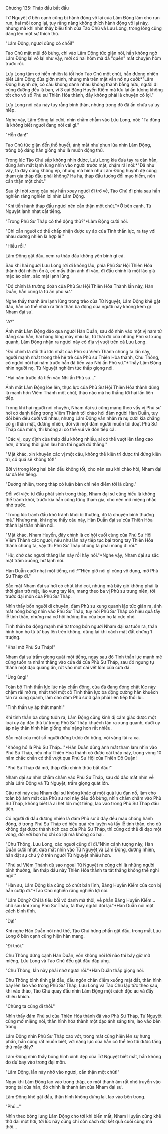 




Chương 135: Tháp đấu bắt đầu


Tử Nguyệt ở bên cạnh cũng bị hành động vô lại của Lâm Động làm cho run run, hai môi cong lại, tuy rằng nàng không thích hành động vô lại này, nhưng mà khi nhìn thấy biểu tình của Tào Chú và Lưu Long, trong lòng cũng dâng lên một sự thích thú.

"Lâm Động, ngươi đừng có chối!"

Tào Chú mặt mũi đỏ bừng, chỉ vào Lâm Động tức giận nói, hắn không ngờ Lâm Động lại vô lại như vậy, mới có hai hôm mà đã "quên" mất chuyện hôm trước rồi.

Lưu Long tâm cơ hiển nhiên là tốt hơn Tào Chú một chút, hắn đương nhiên biết Lâm Động đùa giỡn mình, nhưng mà trên mặt vẫn nở nụ cười:*"Lâm Động huynh đệ, có câu không đánh nhau không thành bằng hữu, người đi cùng đường đều là bạn, vì 3 cái Băng Huyền Kiếm mà lưu lại ấn tượng không tốt cho vô số Phù sư Thiên Hỏa thành, đây không phải là chuyện có lợi."

Lưu Long nói câu này tuy rằng bình thản, nhưng trong đó đã ẩn chứa sự uy hiếp.

Nghe vậy, Lâm Động lại cười, nhìn chằm chằm vào Lưu Long, nói: "Ta đúng là không biết ngươi đang nói cái gì."

"Hỗn đản!"

Tào Chú tức giận đến thổ huyết, ánh mắt như phun lửa nhìn Lâm Động, trông bộ dáng hắn giống như là muốn động thủ.

Trong lúc Tào Chú sắp không nhịn được, Lưu Long kia đưa tay ra cản hắn, dùng ánh mắt lạnh lùng nhìn vào người trước mặt, chậm rãi nói:*"Đã như vậy, ta đây cũng không ép, nhưng mà hình như Lâm Động huynh đệ cũng tham gia tháp đấu phải không? Ha hả, tháp đấu tương đối mạo hiểm, nên cẩn thận một chút."

Sau khi nói xong câu này hắn xoay người đi trở về, Tào Chú đi phía sau hắn nghiến răng nghiến lợi nhìn Lâm Động.

"Khi tiến hành tháp đấu ngươi nên cẩn thận một chút."*Ở bên cạnh, Tử Nguyệt lạnh nhạt cất tiếng.

"Trong Phù Sư Tháp có thể động thủ?"*Lâm Động cười nói.

"Chỉ cần ngươi có thể chấp nhận được uy áp của Tinh thần lực, ra tay với nhau đương nhiên là hợp lệ."

"Hiểu rồi."

Lâm Động gật đầu, xem ra tháp đấu không yên bình gì cả.

Sau khi hai người Lưu Long rời đi không lâu, phía Phù Sư Hội Thiên Hỏa thành đột nhiên ồn ã, có mấy thân ảnh đi vào, đi đầu chính là một lão giả mặc áo xám, sắc mặt lạnh lùng.

"Đó chính là trưởng đoàn của Phù Sư Hội Thiên Hỏa Thành lần này, Hàn Duẫn, hắn cũng là tứ ấn phù sư."

Nghe thấy thanh âm lạnh lùng trong trẻo của Tử Nguyệt, Lâm Động khẽ gật đầu, hắn có thể nhận ra tinh thần ba động của người này không kém gì Nham đại sư.

"A?"

Ánh mắt Lâm Động đảo qua người Hàn Duẫn, sau đó nhìn vào một vị nam tử đằng sau hắn, hai hàng lông mày nhíu lại, từ thái độ của những Phù sư xung quanh, Lâm Động nhận ra người này có địa vị vượt trên cả Lưu Long.

"Đó chính là đối thủ lớn nhất của Phù sư Viêm Thành chúng ta lần này, người mạnh nhất trong thế hệ trẻ của Phù sư Thiên Hỏa thành, Chu Thông, có người nói hai năm trước hắn đã tiến vào Nhị ấn Phù sư."*Thấy Lâm Động nhìn người nọ, Tử Nguyệt nghiêm túc thấp giọng nói.

"Hai năm trước đã tiến vào Nhị ấn Phù sư..."

Ánh mắt Lâm Động lóe lên, thực lực của Phù Sư Hội Thiên Hỏa thành đúng là mạnh hơn Viêm Thành một chút, thảo nào mà họ thắng tới hai lần liên tiếp.

Trong khi hai người nói chuyện, Nham đại sư cũng mang theo vấy vị Phù sư hơi có danh tiếng trong Viêm Thành tới chào hỏi đám người Hàn Duẫn, tuy đôi bên đều cười với nhau, nhưng Lâm Động vẫn nhận ra nụ cười kia chẳng có gì thân mật, đương nhiên, đối với một đám người muốn tới đoạt Phù Sư Tháp của mình, thì không ai có thể vui vẻ đón tiếp cả.

"Các vị, quy định của tháp đấu không nhiều, ai có thể vượt lên tầng cao hơn, ở trong thời gian lâu hơn thì người đó thắng."

"Mặt khác, xin khuyên các vị một câu, không thể kiên trì được thì đừng kiên trì, cố quá sẽ không tốt!"

Bởi vì trong lòng hai bên đều không tốt, cho nên sau khi chào hỏi, Nham đại sư đã lên tiếng.

"Đương nhiên, trong tháp có luận bàn chỉ nên điểm tới là dừng."

Đối với việc tư đấu phát sinh trong tháp, Nham đại sư cũng hiểu là không thể tránh khỏi, trước kia hắn cũng từng tham gia, cho nên mở miệng nhắc nhở trước.

"Trong lúc tranh đấu khó tránh khỏi bị thương, đó là chuyện bình thường mà." Nhưng mà, khi nghe thấy câu này, Hàn Duẫn đại sư của Thiên Hỏa thành lại thản nhiên nói.

"Mặt khác, Nham Huyền, đây chính là cơ hội cuối cùng của Phù Sư Hội Viêm Thành các ngươi, nếu như lần này tiếp tục bại trong tay Thiên Hỏa thành chúng ta, vậy thì Phù Sư Tháp chúng ta phải mang đi rồi."

"Hừ, chờ các ngươi thắng lần này rồi hãy nói."*Nghe vậy, Nham đại sư sắc mặt trầm xuống, hừ lạnh nói.

Hàn Duẫn cười nhạt một tiếng, nói:*"Hiện giờ nói gì cũng vô dụng, mở Phù Sư Tháp đi."

Sắc mặt Nham đại sư hơi có chút khó coi, nhưng mà bây giờ không phải là thời gian trở mặt, lão vung tay lên, mang theo ba vị Phù sư trung niên, tới trước đại môn của Phù Sư Tháp.

Nhìn thấy bốn người di chuyển, đám Phù sư xung quanh lập tức giãn ra, ánh mắt nóng bỏng nhìn vào Phù Sư Tháp, tuy nói Phù Sư Tháp có hiệu quả tẩy lễ tinh thần, nhưng mà cơ hội hưởng thụ của bọn họ là cực nhỏ.

Tinh thần ba động mạnh mẽ từ trong bốn người Nham đại sư tuôn ra, thân hình bọn họ từ từ bay lên trên không, dừng lại khi cách mặt đất chừng 1 trượng.

"Khai mở Phù Sư Tháp!"

Nham đại sư trầm giọng quát một tiếng, ngay sau đó Tinh thần lực mạnh mẽ cũng tuôn ra nhắm thẳng vào cửa đá của Phù Sư Tháp, sau đó ngưng tụ thành một đạo quang ấn, rót vào một cái vết lõm của cửa đá.

"Ùng ùng!"

Toàn bộ Tinh thần lực lúc này chấn động, cửa đá đang đóng chặt lúc này chậm rãi mở ra, nhất thời một cỗ Tinh thần lực ba động cường hãn khuếch tán ra xung quanh, làm cho đám Phù sư ở gần phải liên tiếp thối lui.

"Tinh thần uy áp thật mạnh!"

Khi tinh thần ba động tuôn ra, Lâm Động cũng kinh dị cảm giác được một loại uy áp đặc thù từ trong Phù Sư Tháp khuếch tán ra xung quanh, dưới uy áp này thân hình hắn giống như nặng hơn rất nhiều.

Sắc mặt của một số người đứng trước đỏ bừng, vội vàng lùi ra xa.

"Không hổ là Phù Sư Tháp..."*Hàn Duẫn dùng ánh mắt tham lam nhìn vào Phù Sư Tháp, nếu như Thiên Hỏa thành có được cái tháp này, trong vòng 10 năm chắc chắn có thể vượt qua Phù Sư Hội của Thiên Đô Quận!

"Phù Sư Tháp đã mở, tháp đấu chính thức bắt đầu!"

Nham đại sư nhìn chằm chằm vào Phù Sư Tháp, sau đó đảo mắt nhìn về phía Lâm Động và Tử Nguyệt, trầm giọng quát lớn.

Câu nói này của Nham đại sư không khác gì một quả lựu đạn nổ, làm cho toàn bộ ánh mắt của Phù sư nơi này đều đỏ bừng, nhìn chằm chằm vào Phù Sư Tháp, không biết là ai hét lớn một tiếng, lao vào trong Phù Sư Tháp đầu tiên.

Có người đi đầu đương nhiên là đám Phù sư ở đây đều mau chóng hành động, ở trong Phù Sư Tháp có hiệu quả rèn luyện và tẩy lễ tinh thần, cho dù không đạt được thành tích cao của Phù Sư Tháp, thì cũng có thể đi dạo một vòng, đối với bọn họ chỉ có lợi mà không có hại.

"Chu Thông, Lưu Long, các ngươi cũng đi đi."Nhìn cảnh tượng này, Hàn Duẫn cười nhạt, đưa mắt nhìn vào Tử Nguyệt và Lâm Động, đương nhiên, hắn đặt sự chú ý ở trên người Tử Nguyệt nhiều hơn.

"Phù sư Viêm Thành dù sao ngoài Tử Nguyệt ra cũng chỉ là những người bình thường, lần tháp đấu này Thiên Hỏa thành ta tất thắng không thể nghi ngờ."

"Hàn sư, Lâm Động kia cũng có chút bản lĩnh, Băng Huyền Kiếm của con bị hắn cướp đi."*Tào Chú nghiến răng nghiến lợi nói.

"Lâm Động? Chỉ là tiểu bối vô danh mà thôi, về phần Băng Huyền Kiếm... chờ sau khi xong Phù Sư Tháp, ta thay ngươi đòi lại."*Hàn Duẫn nói một cách bình tĩnh.

"Dạ!"

Khi nghe Hàn Duẫn nói như thế, Tào Chú hưng phấn gật đầu, trong mắt Lưu Long ở bên cạnh cũng hiện hàn mang.

"Đi thôi."

Chu Thông đứng cạnh Hàn Duẫn, vốn không nói lời nào thì bây giờ mở miệng, Lưu Long và Tào Chú đều gật đầu đáp ứng.

"Chu Thông, lần này phải nhờ ngươi rồi."*Hàn Duẫn thấp giọng nói.

Chu Thông bình tĩnh gật đầu, đầu ngón chân điểm xuống mặt đất, thân hình bay lên lao vào trong Phù Sư Tháp, Lưu Long và Tào Chú lập tức theo sau, khi vào tháo, Tào Chú quay đầu nhìn Lâm Động một cách độc ác và đầy khiêu khích.

"Chúng ta cũng đi thôi."

Nhìn thấy đám Phù sư của Thiên Hỏa thành đã vào Phù Sư Tháp, Tử Nguyệt cũng mở miệng nói, thân hình hóa thành một đạo ánh sáng tím, lao vào bên trong.

Lâm Động nhìn Phù Sư Tháp cao vót, trong mắt cũng hiện lên sự hưng phấn, hắn cũng rất muốn biết, với năng lực của hắn có thể leo tới được tầng thứ mấy đây?

Lâm Động nhìn thấy bóng hình xinh đẹp của Tử Nguyệt biết mất, hắn không do dự bay vào trong đại môn.

"Lâm Động, lần này nhờ vào ngươi, cẩn thận một chút!"

Ngay khi Lâm Động lao vào trong tháp, có một thanh âm rất nhỏ truyền vào trong tai của hắn, đó chính là thanh âm của Nham đại sư.

Lâm Động khẽ gật đầu, thân hình không dừng lại, lao vào bên trong.

"Phú..."

Nhìn theo bóng lưng Lâm Động cho tới khi biến mất, Nham Huyền cũng khẽ thở dài một hơi, tới lúc này cũng chỉ còn cách đợi kết quả cuối cùng mà thôi...




